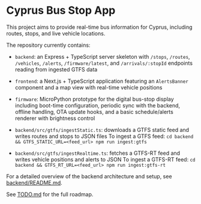# Cyprus Bus Stop App

This project aims to provide real-time bus information for Cyprus, including routes, stops, and live vehicle locations.

The repository currently contains:

- `backend`: an Express + TypeScript server skeleton with `/stops`, `/routes`, `/vehicles`, `/alerts`, `/firmware/latest`, and `/arrivals/:stopId` endpoints reading from ingested GTFS data
- `frontend`: a Next.js + TypeScript application featuring an `AlertsBanner` component and a map view with real-time vehicle positions
- `firmware`: MicroPython prototype for the digital bus-stop display including boot-time configuration, periodic sync with the backend, offline handling, OTA update hooks, and a basic schedule/alerts renderer with brightness control

- `backend/src/gtfs/ingestStatic.ts`: downloads a GTFS static feed and writes routes and stops to JSON files
  To ingest a GTFS feed: `cd backend && GTFS_STATIC_URL=<feed_url> npm run ingest:gtfs`

- `backend/src/gtfs/ingestRealtime.ts`: fetches a GTFS-RT feed and writes vehicle positions and alerts to JSON
  To ingest a GTFS-RT feed: `cd backend && GTFS_RT_URL=<feed_url> npm run ingest:gtfs-rt`

For a detailed overview of the backend architecture and setup, see
[backend/README.md](backend/README.md).

See [TODO.md](TODO.md) for the full roadmap.
